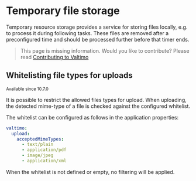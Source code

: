 # Temporary file storage
Temporary resource storage provides a service for storing files locally, e.g. to process it during following tasks.
These files are removed after a preconfigured time and should be processed further before that timer ends.

> This page is missing information. Would you like to contribute? Please read [Contributing to Valtimo](/contributing/contributing-to-valtimo) 

## Whitelisting file types for uploads
<sup>Available since 10.7.0</sup>

It is possible to restrict the allowed files types for upload.
When uploading, the detected mime-type of a file is checked against the configured whitelist.

The whitelist can be configured as follows in the application properties:

```yaml
valtimo:
  upload:
    acceptedMimeTypes:
      - text/plain
      - application/pdf
      - image/jpeg
      - application/xml
```
When the whitelist is not defined or empty, no filtering will be applied.

